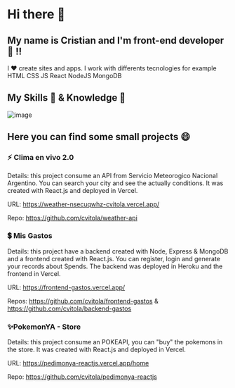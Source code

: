 # Hi there 👋
## My name is Cristian and I'm front-end developer :rocket: !!

I :hearts: create sites and apps.
I work with differents tecnologies for example HTML CSS JS React NodeJS MongoDB
## My Skills :hammer: & Knowledge :construction_worker:
![image](https://user-images.githubusercontent.com/52256017/187055119-74dadbbf-5fed-446e-96b2-fcbc04ff9502.png)

## Here you can find some small projects 😄

### ⚡ Clima en vivo 2.0

Details: this project consume an API from Servicio Meteorogico Nacional Argentino. You can search your city and see the actually conditions. It was created with React.js and deployed in Vercel.

URL: https://weather-nsecuqwhz-cvitola.vercel.app/

Repo: https://github.com/cvitola/weather-api

### 💲 Mis Gastos

Details: this project have a backend created with Node, Express & MongoDB and a frontend created with React.js. You can register, login and generate your records about Spends. The backend was deployed in Heroku and the frontend in Vercel.

URL: https://frontend-gastos.vercel.app/

Repos: https://github.com/cvitola/frontend-gastos & https://github.com/cvitola/backend-gastos

### ✨PokemonYA - Store

Details: this project consume an POKEAPI, you can "buy" the pokemons in the store. It was created with React.js and deployed in Vercel.

URL: https://pedimonya-reactjs.vercel.app/home

Repo: https://github.com/cvitola/pedimonya-reactjs


<!--
**cvitola/cvitola** is a ✨ _special_ ✨ repository because its `README.md` (this file) appears on your GitHub profile.

Here are some ideas to get you started:

- 🔭 I’m currently working on ...
- 🌱 I’m currently learning ...
- 👯 I’m looking to collaborate on ...
- 🤔 I’m looking for help with ...
- 💬 Ask me about ...
- 📫 How to reach me: ...
- 😄 Pronouns: ...
- ⚡ Fun fact: ...
-->
